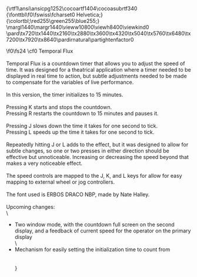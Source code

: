{\rtf1\ansi\ansicpg1252\cocoartf1404\cocoasubrtf340
{\fonttbl\f0\fswiss\fcharset0 Helvetica;}
{\colortbl;\red255\green255\blue255;}
\margl1440\margr1440\vieww10800\viewh8400\viewkind0
\pard\tx720\tx1440\tx2160\tx2880\tx3600\tx4320\tx5040\tx5760\tx6480\tx7200\tx7920\tx8640\pardirnatural\partightenfactor0

\f0\fs24 \cf0 Temporal Flux\
\
Temporal Flux is a countdown timer that allows you to adjust the speed of time. It was designed for a theatrical application where a timer needed to be displayed in real time to action, but subtle adjustments needed to be made to compensate for the variables of live performance.\
\
In this version, the timer initializes to 15 minutes. \
\
Pressing K starts and stops the countdown.\
Pressing R restarts the countdown to 15 minutes and pauses it.\
\
Pressing J slows down the time it takes for one second to tick.\
Pressing L speeds up the time it takes for one second to tick.\
\
Repeatedly hitting J or L adds to the effect, but it was designed to allow for subtle changes, so one or two presses in either direction should be effective but unnoticeable. Increasing or decreasing the speed beyond that makes a very noticeable effect.\
\
The speed controls are mapped to the J, K, and L keys for allow for easy mapping to external wheel or jog controllers.\
\
The font used is ERBOS DRACO NBP, made by Nate Halley.\
\
Upcoming changes:\
\
- Two window mode, with the countdown full screen on the second display, and a feedback of current speed for the operator on the primary display\
\
- Mechanism for easily setting the initialization time to count from\
\
\
}